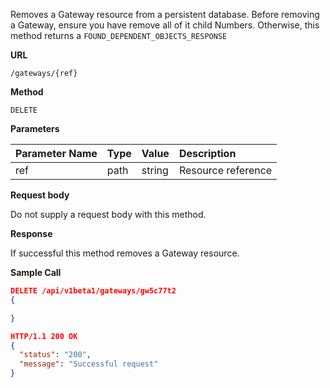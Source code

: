 Removes a Gateway resource from a persistent database. Before removing
a Gateway, ensure you have remove all of it child Numbers. Otherwise,
this method returns a `FOUND_DEPENDENT_OBJECTS_RESPONSE`

**URL**

`/gateways/{ref}`

**Method**

`DELETE`

**Parameters**

| Parameter Name | Type   | Value | Description
| ---  | :--------- |  :--------- |  :--------- |
| ref |  path | string | Resource reference |

**Request body**

Do not supply a request body with this method.

**Response**

If successful this method removes a Gateway resource.

**Sample Call**

```json
DELETE /api/v1beta1/gateways/gw5c77t2
{

}

HTTP/1.1 200 OK
{
  "status": "200",
  "message": "Successful request"
}
```
